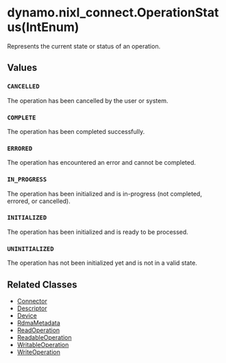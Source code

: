 <!--
SPDX-FileCopyrightText: Copyright (c) 2025 NVIDIA CORPORATION & AFFILIATES. All rights reserved.
SPDX-License-Identifier: Apache-2.0

Licensed under the Apache License, Version 2.0 (the "License");
you may not use this file except in compliance with the License.
You may obtain a copy of the License at

http://www.apache.org/licenses/LICENSE-2.0

Unless required by applicable law or agreed to in writing, software
distributed under the License is distributed on an "AS IS" BASIS,
WITHOUT WARRANTIES OR CONDITIONS OF ANY KIND, either express or implied.
See the License for the specific language governing permissions and
limitations under the License.
-->

# dynamo.nixl_connect.OperationStatus(IntEnum)

Represents the current state or status of an operation.


## Values

### `CANCELLED`

The operation has been cancelled by the user or system.

### `COMPLETE`

The operation has been completed successfully.

### `ERRORED`

The operation has encountered an error and cannot be completed.

### `IN_PROGRESS`

The operation has been initialized and is in-progress (not completed, errored, or cancelled).

### `INITIALIZED`

The operation has been initialized and is ready to be processed.

### `UNINITIALIZED`

The operation has not been initialized yet and is not in a valid state.


## Related Classes

  - [Connector](connector.md)
  - [Descriptor](descriptor.md)
  - [Device](device.md)
  - [RdmaMetadata](rdma_metadata.md)
  - [ReadOperation](read_operation.md)
  - [ReadableOperation](readable_operation.md)
  - [WritableOperation](writable_operation.md)
  - [WriteOperation](write_operation.md)
